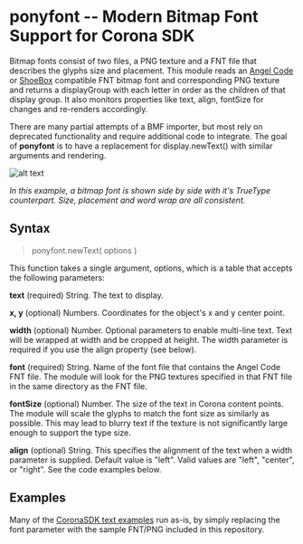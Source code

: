 **ponyfont**  -- Modern Bitmap Font Support for Corona SDK
====
Bitmap fonts consist of two files, a PNG texture and a FNT file that describes the glyphs size and placement. This module reads an [Angel Code](http://www.angelcode.com/products/bmfont/) or [ShoeBox](http://renderhjs.net/shoebox/bitmapFont.htm) compatible FNT bitmap font and corresponding PNG texture and returns a displayGroup with each letter in order as the children of that display group. It also monitors properties like text, align, fontSize for changes and re-renders accordingly.

There are many partial attempts of a BMF importer, but most rely on deprecated functionality and require additional code to integrate. The goal of **ponyfont** is to have a replacement for display.newText() with similar arguments and rendering.

![alt text](https://raw.githubusercontent.com/ponywolf/ponyfont/master/ponyfont-gif-preview.gif "Ponyfont in action")

*In this example, a bitmap font is shown side by side with it's TrueType counterpart. Size, placement and word wrap are all consistent.*

Syntax
----------
>ponyfont.newText( options )

This function takes a single argument, options, which is a table that accepts the following parameters:

**text** (required)
String. The text to display.

**x, y** (optional)
Numbers. Coordinates for the object's x and y center point.

**width** (optional)
Number. Optional parameters to enable multi-line text. Text will be wrapped at width and be cropped at height. The width parameter is required if you use the align property (see below).

**font** (required)
String. Name of the font file that contains the Angel Code FNT file. The module will look for the PNG textures specified in that FNT file in the same directory as the FNT file.

**fontSize** (optional)
Number. The size of the text in Corona content points. The module will scale the glyphs to match the font size as similarly as possible. This may lead to blurry text if the texture is not significantly large enough to support the type size.

**align** (optional)
String. This specifies the alignment of the text when a width parameter is supplied. Default value is "left". Valid values are "left", "center", or "right". See the code examples below.

Examples
---------

Many of the [CoronaSDK text examples](https://docs.coronalabs.com/api/library/display/newText.html) run as-is, by simply replacing the font parameter with the sample FNT/PNG included in this repository.